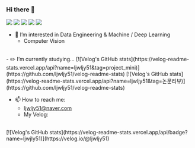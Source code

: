 ### Hi there 👋

<!--
**ljwljy51/ljwljy51** is a ✨ _special_ ✨ repository because its `README.md` (this file) appears on your GitHub profile.

Here are some ideas to get you started:

- 🔭 I’m currently working on ...
- 🌱 I’m currently learning ...
- 👯 I’m looking to collaborate on ...
- 🤔 I’m looking for help with ...
- 💬 Ask me about ...
- 📫 How to reach me: ...
- 😄 Pronouns: ...
- ⚡ Fun fact: ...
-->

<div align=left>
  <img src="https://img.shields.io/badge/Linux-FCC624?style=for-the-badge&logo=linux&logoColor=black">
  <img src="https://img.shields.io/badge/Ubuntu-E95420?style=for-the-badge&logo=ubuntu&logoColor=white">
  <img src="https://img.shields.io/badge/Windows-0078D6?style=for-the-badge&logo=windows&logoColor=white">
  <img src="https://img.shields.io/badge/PyTorch-%23EE4C2C.svg?style=for-the-badge&logo=PyTorch&logoColor=white">
  <img src="https://img.shields.io/badge/python-3670A0?style=for-the-badge&logo=python&logoColor=ffdd54">
</div>

- 🌱 I’m interested in Data Engineering & Machine / Deep Learning
  - Computer Vision

</br>
- ✏️ I’m currently studying...
[![Velog's GitHub stats](https://velog-readme-stats.vercel.app/api?name=ljwljy51&tag=project_mini)](https://github.com/ljwljy51/velog-readme-stats)
[![Velog's GitHub stats](https://velog-readme-stats.vercel.app/api?name=ljwljy51&tag=논문리뷰)](https://github.com/ljwljy51/velog-readme-stats)
 
- 📫 How to reach me:
  - ljwljy51@naver.com
  - My Velog:
</br>
[![Velog's GitHub stats](https://velog-readme-stats.vercel.app/api/badge?name=ljwjly51)](https://velog.io/@ljwljy51)


